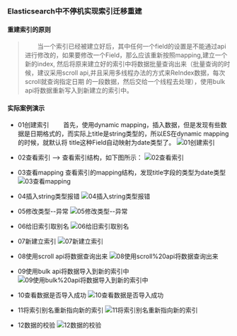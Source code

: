 ### Elasticsearch中不停机实现索引迁移重建

#### 重建索引的原则
>　　当一个索引已经被建立好后，其中任何一个field的设置是不能通过api进行修改的，如果要修改一个Field，那么应该重新按照mapping,建立一个新的index,
然后将原来建立好的索引中将数据批量查询出来（批量查询的时候，建议采用scroll api,并且采用多线程办法的方式来ReIndex数据，每次scroll就查询指定日期
的一段数据，然后交给一个线程去处理），使用bulk api将数据重新写入到新建立的索引中。

#### 实际案例演示

* 01创建索引
　　首先，使用dynamic mapping，插入数据，但是发现有些数据是日期格式的，而实际上title是string类型的，所以ES在dynamic mapping的时候，就默认将
title这种Field自动映射为date类型了。
    ![01创建索引](./photos/concept/026.ES中实现Reindex实验（01创建索引）.png)

* 02查看索引 --> 查看索引结构，如下图所示：
    ![02查看索引](./photos/concept/027.ES中实现Reindex实验（02查看索引）.png)

* 03查看mapping
    查看索引的mapping结构，发现title字段的类型为date类型
![03查看mapping](./photos/concept/028.ES中实现Reindex实验（03查看mapping）.png)

* 04插入string类型报错
![04插入string类型报错](./photos/concept/029.ES中实现Reindex实验（04插入string类型报错）.png)

* 05修改类型--异常
![05修改类型--异常](./photos/concept/030.ES中实现Reindex实验（05修改类型--异常）.png)

* 06给旧索引取别名
![06给旧索引取别名](./photos/concept/031.ES中实现Reindex实验（06给旧索引取别名）.png)

* 07新建立索引
![07新建立索引](./photos/concept/032.ES中实现Reindex实验（07新建立索引）.png)

* 08使用scroll api将数据查询出来
![08使用scroll%20api将数据查询出来](./photos/concept/033.ES中实现Reindex实验（08使用scroll%20api将数据查询出来）.png)

* 09使用bulk api将数据导入到新的索引中
![09使用bulk%20api将数据导入到新的索引中](./photos/concept/034.ES中实现Reindex实验（09使用bulk%20api将数据导入到新的索引中）.png)

* 10查看数据是否导入成功
![10查看数据是否导入成功](./photos/concept/035.ES中实现Reindex实验（10查看数据是否导入成功）.png)

* 11将索引别名重新指向新的索引
![11将索引别名重新指向新的索引](./photos/concept/036.ES中实现Reindex实验（11将索引别名重新指向新的索引）.png)

* 12数据的校验
![12数据的校验](./photos/concept/037.ES中实现Reindex实验（12数据的校验）.png)